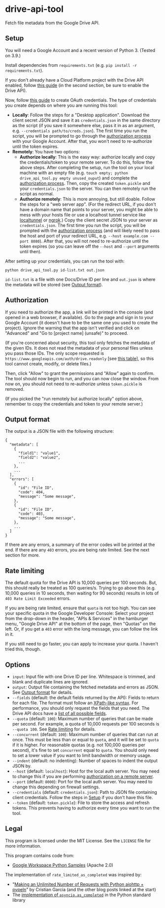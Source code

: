 # drive-api-tool

Fetch file metadata from the Google Drive API.

## Setup

You will need a Google Account and a recent version of Python 3. (Tested on 3.9.)

Install dependencies from `requirements.txt` (e.g. `pip install -r requirements.txt`).

If you don't already have a Cloud Platform project with the Drive API enabled, follow [this guide](https://developers.google.com/workspace/guides/create-project) (in the second section, be sure to enable the Drive API).

Now, follow [this guide](https://developers.google.com/workspace/guides/create-credentials#create_a_oauth_client_id_credential) to create OAuth credentials. The type of credentials you create depends on where you are running this tool:

* **Locally**: Follow the steps for a "Desktop application". Download the client secret JSON and save it as `credentials.json` in the same directory as the script (if you save it somewhere else, pass it in as an argument, e.g. `--credentials path/to/creds.json`). The first time you run the script, you will be prompted to go through the [authorization process](#authorization) with your Google Account. After that, you won't need to re-authorize until the token expires.
* **Remotely**: You have two options:
    * **Authorize locally**: This is the easy way: authorize locally and copy the credentials/token to your remote server. To do this, follow the above steps. After completing the setup, run the tool on your local machine with an empty file (e.g. `touch empty; python drive_api_tool.py empty unused_ouput`) and complete the [authorization process](#authorization). Then, copy the created `token.pickle` and your `credentials.json` to the server. You can then remotely run the script as normal.
    * **Authorize remotely**: This is more annoying, but still doable. Follow the steps for a "web server app". (For the redirect URL, if you don't have a domain name that points to your server, you might be able to mess with your hosts file or use a localhost tunnel service like [localtunnel](https://localtunnel.me/) or [ngrok](https://ngrok.com/).) Copy the client secret JSON to your server as `credentials.json`. The first time you run the script, you will be prompted with the [authorization process](#authorization) (and will likely need to pass the host and port of your redirect URL, e.g. `--host example.com --port 8080`). After that, you will not need to re-authorize until the token expires (so you can leave off the `--host` and `--port` arguments until then).

After setting up your credentials, you can run the tool with:

```
python drive_api_tool.py id-list.txt out.json
```

`id-list.txt` is a file with one Docs/Drive ID per line and `out.json` is where the metadata will be stored (see [Output format](#output-format)).

## Authorization

If you need to authorize the app, a link will be printed in the console (and opened in a web browser, if available). Go to the page and sign in to your Google Account (it doesn't have to be the same one you used to create the project). Ignore the warning that the app isn't verified and click on "Advanced" and "Go to [project name] (unsafe)" to proceed.

(If you're concerned about security, this tool only fetches the metadata of the given IDs. It does not read the metadata of your personal files unless you pass those IDs. The only scope requested is `https://www.googleapis.com/auth/drive.readonly` [see [this table](https://developers.google.com/drive/api/v3/about-auth#OAuth2Scope
)], so this tool cannot create, modify, or delete files.)

Then, click "Allow" to grant the permissions and "Allow" again to confirm. The tool should now begin to run, and you can now close the window. From now on, you should not need to re-authorize unless `token.pickle` is removed.

(If you picked the "run remotely but authorize locally" option above, remember to copy the credentials and token to your remote server.)

## Output format

The output is a JSON file with the following structure:
```
{
  "metadata": [
    {
      "field1": "value1",
      "field2": "value2",
      ...
    },
    ...
  ],
  "errors": [
    {
      "id": "File ID",
      "code": 404,
      "message": "Some message",
    },
    {
      "id": "File ID",
      "code": 403,
      "message": "Some message",
    },
    ...
  ]
}
```

If there are any errors, a summary of the error codes will be printed at the end. If there are any `403` errors, you are being rate limited. See the next section for more.

## Rate limiting

The default quota for the Drive API is 10,000 queries per 100 seconds. But, this should really be treated as 100 queries/s. Trying to go above this (e.g. 10,000 queries in 10 seconds, then waiting for 90 seconds) results in lots of `403 Rate Limit Exceeded` errors.

If you are being rate limited, ensure that `quota` is not too high. You can see your specific quota in the Google Developer Console: Select your project from the drop-down in the header, "APIs & Services" in the hamburger menu, "Google Drive API" at the bottom of the page, then "Quotas" on the left.  Or, if you get a `403` error with the long message, you can follow the link in it.

If you still need to go faster, you can apply to increase your quota. I haven't tried this, though.

## Options

* `input`: Input file with one Drive ID per line. Whitespace is trimmed, and blank and duplicate lines are ignored.
* `output`: Output file containing the fetched metadata and errors as JSON. See [Output format](#output-format) for details.
* `--fields` (default: the default fields returned by the API): Fields to return for each file. The format must follow an [XPath-like syntax](https://developers.google.com/drive/api/v3/fields-parameter#formatting_rules_for_the_fields_parameter). For performance, you should only request the fields that you need. The Drive API docs have a [list of all possible fields](https://developers.google.com/drive/api/v3/reference/files).
* `--quota` (default: `100`): Maximum number of queries that can be made per second. For example, a quota of 10,000 requests per 100 seconds is `--quota 100`. See [Rate limiting](#rate-limiting) for details.
* `--concurrent` (default: `100`): Maximum number of queries that can run at once. This must be less than or equal to `quota`, and it will be set to `quota` if it is higher. For reasonable quotas (e.g. not 100,000 queries per second), it's fine to set `concurrent` equal to `quota`. You should only need to set a lower value if you want to limit bandwidth or memory usage.
* `--indent` (default: no indenting): Number of spaces to indent the output JSON by.
* `--host` (default: `localhost`): Host for the local auth server. You may need to change this if you are performing [authorization on a remote server](#authorize-remotely-on-a-public-server).
* `--port` (default: `8000`): Port for the local auth server. You may need to change this depending on firewall settings.
* `--credentials` (default: `credentials.json`): Path to JSON file containing client credentials. Follow the steps in [Setup](#setup) if you don't have this file.
* `--token` (default: `token.pickle`): File to store the access and refresh tokens. This prevents having to authorize every time you want to run the tool.

## Legal

This program is licensed under the MIT License. See the `LICENSE` file for more information.

This program contains code from:
* [Google Workspace Python Samples](https://github.com/googleworkspace/python-samples) (Apache 2.0)

The implementation of `rate_limited_as_completed` was inspired by:
* "[Making an Unlimited Number of Requests with Python aiohttp + pypeln](https://medium.com/@cgarciae/making-an-infinite-number-of-requests-with-python-aiohttp-pypeln-3a552b97dc95)" by Cristian Garcia (and the other blog posts linked at the start)
* The [implementation of `asyncio.as_completed`](https://github.com/python/cpython/blob/9f004634a2bf50c782e223e2eb386ffa769b901c/Lib/asyncio/tasks.py#L549) in the Python standard library
